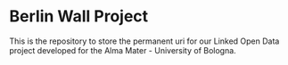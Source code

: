 # Berlin Wall Project

This is the repository to store the permanent uri for our Linked Open Data project developed for the Alma Mater - University of Bologna.
